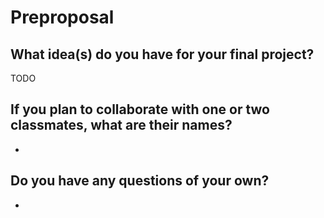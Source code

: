 # Preproposal

## What idea(s) do you have for your final project?

TODO

## If you plan to collaborate with one or two classmates, what are their names?

-

## Do you have any questions of your own?

-
